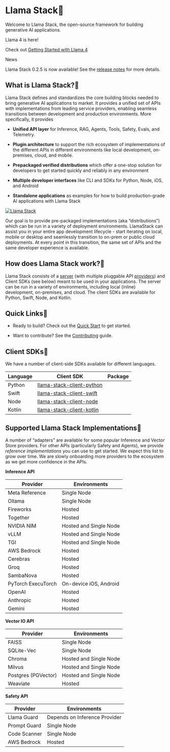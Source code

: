 # Llama Stack 

Welcome to Llama Stack, the open-source framework for building generative AI applications.

Llama 4 is here!

Check out [Getting Started with Llama 4](<https://colab.research.google.com/github/meta-llama/llama-stack/blob/main/docs/getting_started_llama4.ipynb>)

News

Llama Stack 0.2.5 is now available! See the [release notes](<https://github.com/meta-llama/llama-stack/releases/tag/v0.2.5>) for more details.

## What is Llama Stack? 

Llama Stack defines and standardizes the core building blocks needed to bring generative AI applications to market. It provides a unified set of APIs with implementations from leading service providers, enabling seamless transitions between development and production environments. More specifically, it provides

  * **Unified API layer** for Inference, RAG, Agents, Tools, Safety, Evals, and Telemetry.

  * **Plugin architecture** to support the rich ecosystem of implementations of the different APIs in different environments like local development, on-premises, cloud, and mobile.

  * **Prepackaged verified distributions** which offer a one-stop solution for developers to get started quickly and reliably in any environment

  * **Multiple developer interfaces** like CLI and SDKs for Python, Node, iOS, and Android

  * **Standalone applications** as examples for how to build production-grade AI applications with Llama Stack

[![Llama Stack](https://llama-stack.readthedocs.io/_images/llama-stack.png) ](<https://llama-stack.readthedocs.io/_images/llama-stack.png>)

Our goal is to provide pre-packaged implementations (aka “distributions”) which can be run in a variety of deployment environments. LlamaStack can assist you in your entire app development lifecycle - start iterating on local, mobile or desktop and seamlessly transition to on-prem or public cloud deployments. At every point in this transition, the same set of APIs and the same developer experience is available.

## How does Llama Stack work? 

Llama Stack consists of a [server](<https://llama-stack.readthedocs.io/distributions/index.html>) (with multiple pluggable API [providers](<https://llama-stack.readthedocs.io/providers/index.html>)) and Client SDKs (see below) meant to be used in your applications. The server can be run in a variety of environments, including local (inline) development, on-premises, and cloud. The client SDKs are available for Python, Swift, Node, and Kotlin.

## Quick Links 

  * Ready to build? Check out the [Quick Start](<https://llama-stack.readthedocs.io/getting_started/index.html>) to get started.

  * Want to contribute? See the [Contributing](<https://llama-stack.readthedocs.io/contributing/index.html>) guide.

## Client SDKs 

We have a number of client-side SDKs available for different languages.

**Language** | **Client SDK** | **Package**  
---|---|---  
Python | [llama-stack-client-python](<https://github.com/meta-llama/llama-stack-client-python>) |   
Swift | [llama-stack-client-swift](<https://github.com/meta-llama/llama-stack-client-swift/tree/latest-release>) |   
Node | [llama-stack-client-node](<https://github.com/meta-llama/llama-stack-client-node>) |   
Kotlin | [llama-stack-client-kotlin](<https://github.com/meta-llama/llama-stack-client-kotlin/tree/latest-release>) |   
## Supported Llama Stack Implementations 

A number of “adapters” are available for some popular Inference and Vector Store providers. For other APIs (particularly Safety and Agents), we provide _reference implementations_ you can use to get started. We expect this list to grow over time. We are slowly onboarding more providers to the ecosystem as we get more confidence in the APIs.

**Inference API**

**Provider** | **Environments**  
---|---  
Meta Reference | Single Node  
Ollama | Single Node  
Fireworks | Hosted  
Together | Hosted  
NVIDIA NIM | Hosted and Single Node  
vLLM | Hosted and Single Node  
TGI | Hosted and Single Node  
AWS Bedrock | Hosted  
Cerebras | Hosted  
Groq | Hosted  
SambaNova | Hosted  
PyTorch ExecuTorch | On-device iOS, Android  
OpenAI | Hosted  
Anthropic | Hosted  
Gemini | Hosted  
  
**Vector IO API**

**Provider** | **Environments**  
---|---  
FAISS | Single Node  
SQLite-Vec | Single Node  
Chroma | Hosted and Single Node  
Milvus | Hosted and Single Node  
Postgres (PGVector) | Hosted and Single Node  
Weaviate | Hosted  
  
**Safety API**

**Provider** | **Environments**  
---|---  
Llama Guard | Depends on Inference Provider  
Prompt Guard | Single Node  
Code Scanner | Single Node  
AWS Bedrock | Hosted
